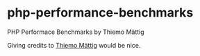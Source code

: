 # php-performance-benchmarks
PHP Performace Benchmarks by Thiemo Mättig

Giving credits to [Thiemo Mättig](http://maettig.com/) would be nice.